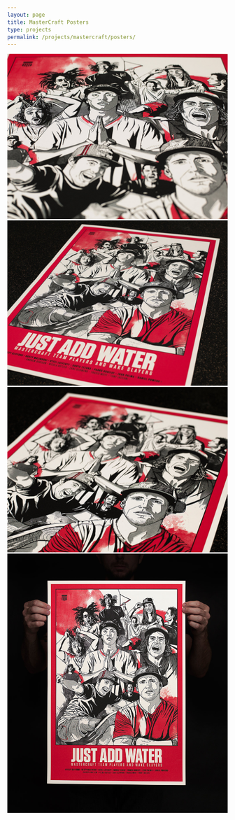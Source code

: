 ```yaml
---
layout: page
title: MasterCraft Posters
type: projects
permalink: /projects/mastercraft/posters/
---
```


![](/media/images/MasterCraft_Poster_1.jpg)
![](/media/images/MasterCraft_Poster_2.jpg)
![](/media/images/MasterCraft_Poster_3.jpg)
![](/media/images/MasterCraft_Poster_4.jpg)
